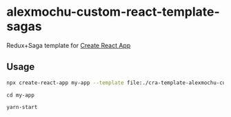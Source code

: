 # alexmochu-custom-react-template-sagas

Redux+Saga template for [Create React App](https://github.com/facebook/create-react-app)

## Usage

```sh
npx create-react-app my-app --template file:./cra-template-alexmochu-custom-react-template-sagas

```
```
cd my-app
```
```
yarn-start
```
